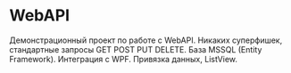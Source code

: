 # WebAPI
Демонстрационный проект по работе с WebAPI. Никаких суперфишек, стандартные запросы GET POST PUT DELETE. База MSSQL (Entity Framework). 
Интеграция с WPF. Привязка данных, ListView.
